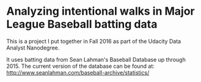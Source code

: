 # Analyzing intentional walks in Major League Baseball batting data

This is a project I put together in Fall 2016 as part of the Udacity Data Analyst Nanodegree.

It uses batting data from Sean Lahman's Baseball Database up through 2015. The current version of the database can be found at:
http://www.seanlahman.com/baseball-archive/statistics/
